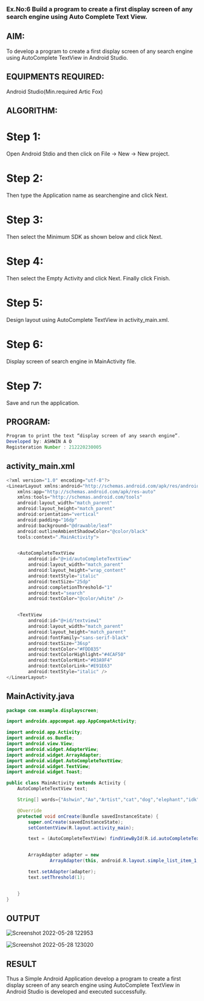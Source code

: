 ### Ex.No:6 Build a program to create a first display screen of any search engine using Auto Complete Text View.
## AIM:
To develop a program to create a first display screen of any search engine using AutoComplete TextView in Android Studio.

## EQUIPMENTS REQUIRED:
Android Studio(Min.required Artic Fox)

## ALGORITHM:
# Step 1: 
Open Android Stdio and then click on File -> New -> New project.
# Step 2: 
Then type the Application name as searchengine and click Next.
# Step 3:
Then select the Minimum SDK as shown below and click Next.
# Step 4: 
Then select the Empty Activity and click Next. Finally click Finish.
# Step 5: 
Design layout using AutoComplete TextView in activity_main.xml.
# Step 6: 
Display screen of search engine in MainActivity file.
# Step 7: 
Save and run the application.

## PROGRAM:
```java
Program to print the text “display screen of any search engine”.
Developed by: ASHWIN A O
Registeration Number : 212220230005
```
## activity_main.xml
```java
<?xml version="1.0" encoding="utf-8"?>
<LinearLayout xmlns:android="http://schemas.android.com/apk/res/android"
    xmlns:app="http://schemas.android.com/apk/res-auto"
    xmlns:tools="http://schemas.android.com/tools"
    android:layout_width="match_parent"
    android:layout_height="match_parent"
    android:orientation="vertical"
    android:padding="16dp"
    android:background="@drawable/leaf"
    android:outlineAmbientShadowColor="@color/black"
    tools:context=".MainActivity">


    <AutoCompleteTextView
        android:id="@+id/autoCompleteTextView"
        android:layout_width="match_parent"
        android:layout_height="wrap_content"
        android:textStyle="italic"
        android:textSize="25dp"
        android:completionThreshold="1"
        android:text="search"
        android:textColor="@color/white" />


    <TextView
        android:id="@+id/textview1"
        android:layout_width="match_parent"
        android:layout_height="match_parent"
        android:fontFamily="sans-serif-black"
        android:textSize="36sp"
        android:textColor="#FDD835"
        android:textColorHighlight="#4CAF50"
        android:textColorHint="#03A9F4"
        android:textColorLink="#E91E63"
        android:textStyle="italic" />
</LinearLayout>
``` 

## MainActivity.java
```java
package com.example.displayscreen;

import androidx.appcompat.app.AppCompatActivity;

import android.app.Activity;
import android.os.Bundle;
import android.view.View;
import android.widget.AdapterView;
import android.widget.ArrayAdapter;
import android.widget.AutoCompleteTextView;
import android.widget.TextView;
import android.widget.Toast;

public class MainActivity extends Activity {
    AutoCompleteTextView text;

    String[] words={"Ashwin","Ao","Artist","cat","dog","elephant","idk","i","python","kit","lick","sight","tick","zebraz"};

    @Override
    protected void onCreate(Bundle savedInstanceState) {
        super.onCreate(savedInstanceState);
        setContentView(R.layout.activity_main);

        text = (AutoCompleteTextView) findViewById(R.id.autoCompleteTextView);


        ArrayAdapter adapter = new
                ArrayAdapter(this, android.R.layout.simple_list_item_1, words);

        text.setAdapter(adapter);
        text.setThreshold(1);


    }
}
```
## OUTPUT
![Screenshot 2022-05-28 122953](https://user-images.githubusercontent.com/75235601/170814574-13c5a887-5616-4c07-9418-2d17b0c39d47.jpg)

![Screenshot 2022-05-28 123020](https://user-images.githubusercontent.com/75235601/170814577-c0773feb-05b7-4ca5-abc9-01c0a8cc2c4c.jpg)


## RESULT
Thus a Simple Android Application develop a program to create a first display screen of any search engine using AutoComplete TextView in Android Studio is developed and executed successfully.
